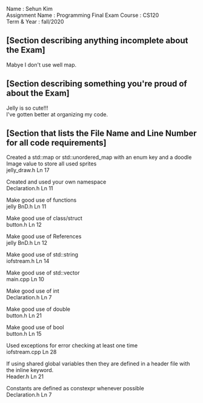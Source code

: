 Name              : Sehun Kim  
Assignment Name   : Programming Final Exam
Course            : CS120  
Term & Year       : fall/2020  

## [Section describing anything incomplete about the Exam]
Mabye I don't use well map.
  
## [Section describing something you're proud of about the Exam]  
Jelly is so cute!!!  
I've gotten better at organizing my code.  
  
## [Section that lists the File Name and Line Number for all code requirements]  
  
Created a std::map or std::unordered_map with an enum key and a doodle Image value to store all used sprites  
	jelly_draw.h Ln 17  
  
Created and used your own namespace  
	Declaration.h Ln 11  
  
Make good use of functions  
  jelly BnD.h	Ln 11  
  
Make good use of class/struct  
	button.h	Ln 12  
  
Make good use of References  
	jelly BnD.h	Ln 12  
  
Make good use of std::string  
	iofstream.h Ln 14  
  
Make good use of std::vector  
	main.cpp Ln 10  
  
Make good use of int  
	Declaration.h Ln 7  
  
Make good use of double  
	button.h Ln 21  
  
Make good use of bool  
	button.h Ln 15  
  
Used exceptions for error checking at least one time  
	iofstream.cpp Ln 28  
  
If using shared global variables then they are defined in a header file with the inline keyword.  
	Header.h	Ln 21  
  
Constants are defined as constexpr whenever possible  
	Declaration.h Ln 7  
  
  
